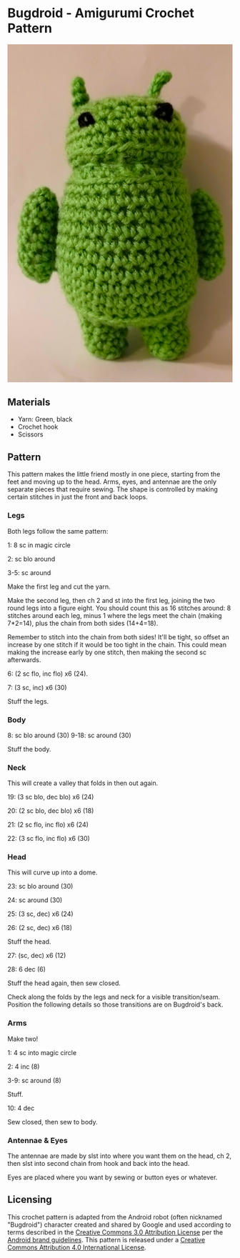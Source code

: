 # Bugdroid - Amigurumi Crochet Pattern

<!--
SPDX-FileCopyrightText:  Google
SPDX-FileCopyrightText:  2023 Joseph Engelhardt <subvisser5@gmail.com>
SPDX-License-Identifier: CC-BY-4.0
-->

![Bugdroid facing the camera like in the famous illustrations.](../Images/Bugdroid-1.jpg ":size=256")

## Materials

- Yarn: Green, black
- Crochet hook
- Scissors

## Pattern

This pattern makes the little friend mostly in one piece, starting from the feet and moving up to the head. Arms, eyes, and antennae are the only separate pieces that require sewing. The shape is controlled by making certain stitches in just the front and back loops.

### Legs

Both legs follow the same pattern:

1: 8 sc in magic circle

2: sc blo around

3-5: sc around

Make the first leg and cut the yarn.

Make the second leg, then ch 2 and st into the first leg, joining the two round legs into a figure eight. You should count this as 16 stitches around: 8 stitches around each leg, minus 1 where the legs meet the chain (making 7*2=14), plus the chain from both sides (14+4=18).

Remember to stitch into the chain from both sides! It'll be tight, so offset an increase by one stitch if it would be too tight in the chain. This could mean making the increase early by one stitch, then making the second sc afterwards.

6: (2 sc flo, inc flo) x6 (24). 

7: (3 sc, inc) x6 (30)

Stuff the legs.

### Body

8: sc blo around (30)
9-18: sc around (30)

Stuff the body.

### Neck

This will create a valley that folds in then out again.

19: (3 sc blo, dec blo) x6 (24)

20: (2 sc blo, dec blo) x6 (18)

21: (2 sc flo, inc flo) x6 (24)

22: (3 sc flo, inc flo) x6 (30)

### Head

This will curve up into a dome.

23: sc blo around (30)

24: sc around (30)

25: (3 sc, dec) x6 (24)

26: (2 sc, dec) x6 (18)

Stuff the head.

27: (sc, dec) x6 (12)

28: 6 dec (6)

Stuff the head again, then sew closed.

Check along the folds by the legs and neck for a visible transition/seam. Position the following details so those transitions are on Bugdroid's back.

### Arms

Make two!

1: 4 sc into magic circle

2: 4 inc (8)

3-9: sc around (8)

Stuff.

10: 4 dec 

Sew closed, then sew to body.

### Antennae & Eyes

The antennae are made by slst into where you want them on the head, ch 2, then slst into second chain from hook and back into the head.

Eyes are placed where you want by sewing or button eyes or whatever.

## Licensing

This crochet pattern is adapted from the Android robot (often nicknamed "Bugdroid") character created and shared by Google and used according to terms described in the [Creative Commons 3.0 Attribution License](https://creativecommons.org/licenses/by/3.0/) per the [Android brand guidelines](https://developer.android.com/distribute/marketing-tools/brand-guidelines). This pattern is released under a [Creative Commons Attribution 4.0 International License](https://creativecommons.org/licenses/by/4.0/).
